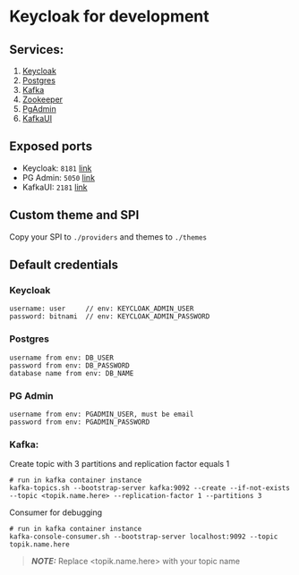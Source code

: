 # Keycloak for development

## Services:
1. [Keycloak](https://hub.docker.com/r/bitnami/keycloak)
2. [Postgres](https://hub.docker.com/r/bitnami/postgresql)
3. [Kafka](https://hub.docker.com/r/bitnami/kafka)
4. [Zookeeper](https://hub.docker.com/r/bitnami/zookeeper)
5. [PgAdmin](https://hub.docker.com/r/dpage/pgadmin4)
6. [KafkaUI](https://hub.docker.com/r/provectuslabs/kafka-ui)


## Exposed ports
- Keycloak: ```8181``` [link](http://localhost:8181)
- PG Admin: ```5050``` [link](http://localhost:5050)
- KafkaUI: ```2181``` [link](http://localhost:2181)


## Custom theme and SPI
Copy your SPI to ```./providers``` and themes to ```./themes```


## Default credentials

### Keycloak
```text
username: user     // env: KEYCLOAK_ADMIN_USER
password: bitnami  // env: KEYCLOAK_ADMIN_PASSWORD
```

### Postgres
```text
username from env: DB_USER
password from env: DB_PASSWORD
database name from env: DB_NAME
```

### PG Admin
```text
username from env: PGADMIN_USER, must be email
password from env: PGADMIN_PASSWORD
```

### Kafka:
Create topic with 3 partitions and replication factor equals 1
```shell
# run in kafka container instance
kafka-topics.sh --bootstrap-server kafka:9092 --create --if-not-exists --topic <topik.name.here> --replication-factor 1 --partitions 3
```

Consumer for debugging
```shell
# run in kafka container instance
kafka-console-consumer.sh --bootstrap-server localhost:9092 --topic topik.name.here
```

> **_NOTE:_**  Replace <topik.name.here> with your topic name
